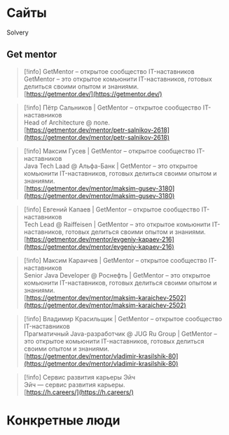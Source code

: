 # Сайты

Solvery

## Get mentor

> [!info] GetMentor – открытое сообщество IT-наставников  
> GetMentor – это открытое комьюнити IT-наставников, готовых делиться своими опытом и знаниями.  
> [https://getmentor.dev/](https://getmentor.dev/)  

> [!info] Пётр Сальников | GetMentor – открытое сообщество IT-наставников  
> Head of Architecture @ поле.  
> [https://getmentor.dev/mentor/petr-salnikov-2618](https://getmentor.dev/mentor/petr-salnikov-2618)  

> [!info] Максим Гусев | GetMentor – открытое сообщество IT-наставников  
> Java Tech Laad @ Альфа-Банк | GetMentor – это открытое комьюнити IT-наставников, готовых делиться своими опытом и знаниями.  
> [https://getmentor.dev/mentor/maksim-gusev-3180](https://getmentor.dev/mentor/maksim-gusev-3180)  

> [!info] Евгений Капаев | GetMentor – открытое сообщество IT-наставников  
> Tech Lead @ Raiffeisen | GetMentor – это открытое комьюнити IT-наставников, готовых делиться своими опытом и знаниями.  
> [https://getmentor.dev/mentor/evgeniy-kapaev-216](https://getmentor.dev/mentor/evgeniy-kapaev-216)  

> [!info] Максим Караичев | GetMentor – открытое сообщество IT-наставников  
> Senior Java Developer @ Роснефть | GetMentor – это открытое комьюнити IT-наставников, готовых делиться своими опытом и знаниями.  
> [https://getmentor.dev/mentor/maksim-karaichev-2502](https://getmentor.dev/mentor/maksim-karaichev-2502)  

> [!info] Владимир Красильщик | GetMentor – открытое сообщество IT-наставников  
> Прагматичный Java-разработчик @ JUG Ru Group | GetMentor – это открытое комьюнити IT-наставников, готовых делиться своими опытом и знаниями.  
> [https://getmentor.dev/mentor/vladimir-krasilshik-80](https://getmentor.dev/mentor/vladimir-krasilshik-80)  

> [!info] Сервис развития карьеры Эйч  
> Эйч — сервис развития карьеры.  
> [https://h.careers/](https://h.careers/)  

# Конкретные люди